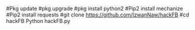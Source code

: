 
#Pkg update
#pkg upgrade
#pkg install python2
#Pip2 install mechanize
#Pip2 install requests
#git clone
https://github.com/IzwanNaw/hackFB
#cd hackFB
Python hackFB.py
